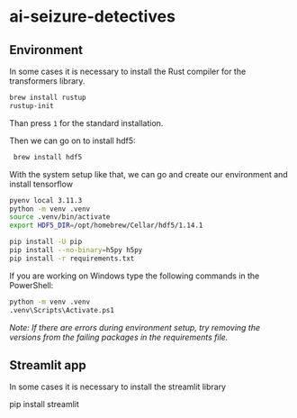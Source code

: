 # ai-seizure-detectives

## Environment

In some cases it is necessary to install the Rust compiler for the transformers library.

```BASH
brew install rustup
rustup-init
```
Than press ```1``` for the standard installation.

Then we can go on to install hdf5:

```BASH
 brew install hdf5
```
With the system setup like that, we can go and create our environment and install tensorflow

```BASH
pyenv local 3.11.3
python -m venv .venv
source .venv/bin/activate
export HDF5_DIR=/opt/homebrew/Cellar/hdf5/1.14.1

pip install -U pip
pip install --no-binary=h5py h5py
pip install -r requirements.txt
```
If you are working on Windows type the following commands in the PowerShell:

```sh
python -m venv .venv
.venv\Scripts\Activate.ps1
```

*Note: If there are errors during environment setup, try removing the versions from the failing packages in the requirements file.*



## Streamlit app

In some cases it is necessary to install the streamlit library

pip install streamlit
